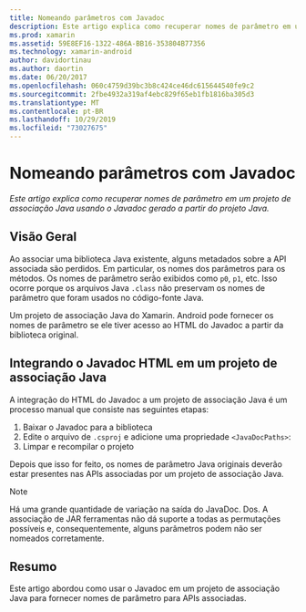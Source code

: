 ```yaml
---
title: Nomeando parâmetros com Javadoc
description: Este artigo explica como recuperar nomes de parâmetro em um projeto de associação Java usando o Javadoc gerado a partir do projeto Java.
ms.prod: xamarin
ms.assetid: 59E8EF16-1322-486A-BB16-353804B77356
ms.technology: xamarin-android
author: davidortinau
ms.author: daortin
ms.date: 06/20/2017
ms.openlocfilehash: 060c4759d39bc3b8c424ce46dc615644540fe9c2
ms.sourcegitcommit: 2fbe4932a319af4ebc829f65eb1fb1816ba305d3
ms.translationtype: MT
ms.contentlocale: pt-BR
ms.lasthandoff: 10/29/2019
ms.locfileid: "73027675"
---
```

# <a name="naming-parameters-with-javadoc"></a>Nomeando parâmetros com Javadoc

_Este artigo explica como recuperar nomes de parâmetro em um projeto de associação Java usando o Javadoc gerado a partir do projeto Java._

## <a name="overview"></a>Visão Geral

Ao associar uma biblioteca Java existente, alguns metadados sobre a API associada são perdidos. Em particular, os nomes dos parâmetros para os métodos. Os nomes de parâmetro serão exibidos como `p0`, `p1`, etc. Isso ocorre porque os arquivos Java `.class` não preservam os nomes de parâmetro que foram usados no código-fonte Java. 

Um projeto de associação Java do Xamarin. Android pode fornecer os nomes de parâmetro se ele tiver acesso ao HTML do Javadoc a partir da biblioteca original. 

## <a name="integrating-javadoc-html-into-a-java-binding-project"></a>Integrando o Javadoc HTML em um projeto de associação Java

A integração do HTML do Javadoc a um projeto de associação Java é um processo manual que consiste nas seguintes etapas: 

1. Baixar o Javadoc para a biblioteca
2. Edite o arquivo de `.csproj` e adicione uma propriedade `<JavaDocPaths>`:
3. Limpar e recompilar o projeto

Depois que isso for feito, os nomes de parâmetro Java originais deverão estar presentes nas APIs associadas por um projeto de associação Java. 

> [!NOTE]
> Há uma grande quantidade de variação na saída do JavaDoc. Dos. A associação de JAR ferramentas não dá suporte a todas as permutações possíveis e, consequentemente, alguns parâmetros podem não ser nomeados corretamente.

## <a name="summary"></a>Resumo

Este artigo abordou como usar o Javadoc em um projeto de associação Java para fornecer nomes de parâmetro para APIs associadas. 
